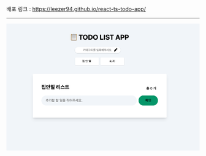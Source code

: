 배포 링크 : https://leezer94.github.io/react-ts-todo-app/

---

<img src='./src/public/assets/Screen Shot 2022-10-18 at 2.54.40 PM.png'>
